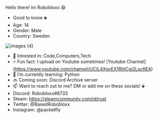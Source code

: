 Hello there! Im Robobloxx 😄
* Good to know 🡻
* Age: 14
* Gender: Male
* Country: Sweden

![images (4)](https://user-images.githubusercontent.com/82675227/141698470-d8df57da-2ac0-4904-b13d-4861465aa3cc.jpg)

* 🤔 Intrested in: Code,Computers,Tech 
* ⚡ Fun fact: I upload on Youtube sometimes! [Youtube Channel] (https://www.youtube.com/channel/UClL4XgvEX1RhICgi2Lsc6EA)
* 🌱 I’m currently learning: Python
* 🔜 Coming soon: Discord Archive server
* 📫 Want to reach out to me? DM or add me on these socials! 🡻
* Discord: Robobloxx#8733
* Steam: https://steamcommunity.com/id/rust
* Twitter: @BasedRobobloxx
* Instagram: @packetfly

